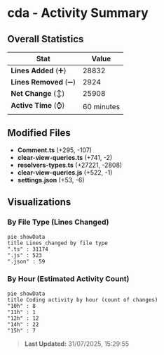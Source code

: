 # cda - Activity Summary 

## Overall Statistics

| Stat                   | Value                                                             |
| ---------------------- | ----------------------------------------------------------------- |
| **Lines Added** (➕)   | 28832                                          |
| **Lines Removed** (➖) | 2924                                        |
| **Net Change** (↕)    | 25908                |
| **Active Time** (⌚)   | 60 minutes |


## Modified Files
- **Comment.ts** (+295, -107)
- **clear-view-queries.ts** (+741, -2)
- **resolvers-types.ts** (+27221, -2808)
- **clear-view-queries.js** (+522, -1)
- **settings.json** (+53, -6)

## Visualizations

### By File Type (Lines Changed)

```mermaid
pie showData
title Lines changed by file type
".ts" : 31174
".js" : 523
".json" : 59
```

### By Hour (Estimated Activity Count)

```mermaid
pie showData
title Coding activity by hour (count of changes)
"10h" : 8
"11h" : 1
"12h" : 12
"14h" : 22
"15h" : 7
```


> **Last Updated:** 31/07/2025, 15:29:55